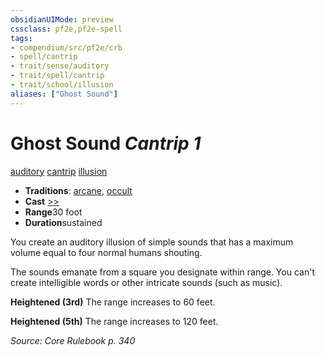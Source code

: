 ```yaml
---
obsidianUIMode: preview
cssclass: pf2e,pf2e-spell
tags:
- compendium/src/pf2e/crb
- spell/cantrip
- trait/sense/auditory
- trait/spell/cantrip
- trait/school/illusion
aliases: ["Ghost Sound"]
---
```

# Ghost Sound *Cantrip 1*   
[auditory](auditory.md)  [cantrip](cantrip.md)  [illusion](illusion.md)  

- **Traditions**: [arcane](arcane.md), [occult](occult.md)
- **Cast** [>>](chapter-9-playing-the-game.md#Actions "Two-Action") 
- **Range**30 foot
- **Duration**sustained

You create an auditory illusion of simple sounds that has a maximum volume equal to four normal humans shouting.

The sounds emanate from a square you designate within range. You can't create intelligible words or other intricate sounds (such as music).

**Heightened (3rd)** The range increases to 60 feet.

**Heightened (5th)** The range increases to 120 feet.

*Source: Core Rulebook p. 340*